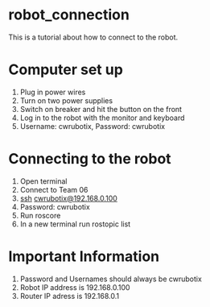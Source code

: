 # robot_connection

This is a tutorial about how to connect to the robot.

# Computer set up

1. Plug in power wires
2. Turn on two power supplies
3. Switch on breaker and hit the button on the front
4. Log in to the robot with the monitor and keyboard
5. Username: cwrubotix, Password: cwrubotix

# Connecting to the robot

1. Open terminal
2. Connect to Team 06
3. [ssh](https://en.wikipedia.org/wiki/Secure_Shell) cwrubotix@192.168.0.100
4. Password: cwrubotix
5. Run roscore
6. In a new terminal run rostopic list
   
# Important Information
1. Password and Usernames should always be cwrubotix
2. Robot IP address is 192.168.0.100
3. Router IP adress is 192.168.0.1


    